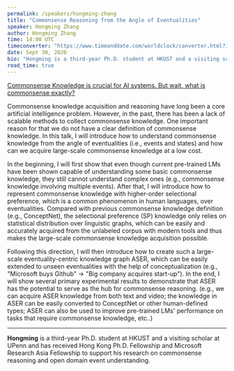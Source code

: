 ```yaml
---
permalink: /speakers/hongming-zhang
title: "Commonsense Reasoning from the Angle of Eventualities"
speaker: Hongming Zhang
author: Hongming Zhang
time: 14:00 UTC
timeconverter: "https://www.timeanddate.com/worldclock/converter.html?iso=20200902T140000&p1=1440&p2=224&p3=179&p4=136&p5=676&p6=33&p7=152"
date: Sept 30, 2020
bio: "Hongming is a third-year Ph.D. student at HKUST and a visiting scholar at UPenn and has received Hong Kong Ph.D. Fellowship and Microsoft Research Asia Fellowship to support his research on commonsense reasoning and open domain event understanding."
read_time: true
---
```


<a href="https://lolmythesis.com/" class="one-line">Commonsense Knowledge is crucial for AI systems. But wait, what is commonsense exactly?</a>

Commonsense knowledge acquisition and reasoning have long been a core artificial intelligence problem. However, in the past, there has been a lack of scalable methods to collect commonsense knowledge. One important reason for that we do not have a clear definition of commonsense knowledge. In this talk, I will introduce how to understand commonsense knowledge from the angle of eventualities (i.e., events and states) and how can we acquire large-scale commonsense knowledge at a low cost.

In the beginning, I will first show that even though current pre-trained LMs have been shown capable of understanding some basic commonsense knowledge, they still cannot understand complex ones (e.g., commonsense knowledge involving multiple events). After that, I will introduce how to represent commonsense knowledge with higher-order selectional preference, which is a common phenomenon in human languages,  over eventualities. Compared with previous commonsense knowledge definition (e.g., ConceptNet), the selectional preference (SP) knowledge only relies on statistical distribution over linguistic graphs, which can be easily and accurately acquired from the unlabeled corpus with modern tools and thus makes the large-scale commonsense knowledge acquisition possible.

Following this direction, I will then introduce how to create such a large-scale eventuality-centric knowledge graph ASER, which can be easily extended to unseen eventualities with the help of conceptualization (e.g., "Microsoft buys Github" -> "Big company acquires start-up"). In the end, I will show several primary experimental results to demonstrate that ASER has the potential to serve as the hub for commonsense reasoning. (e.g., we can acquire ASER knowledge from both text and video; the knowledge in ASER can be easily converted to ConceptNet or other human-defined types; ASER can also be used to improve pre-trained LMs' performance on tasks that require commonsense knowledge, etc..)

<hr>

**Hongming** is a third-year Ph.D. student at HKUST and a visiting scholar at UPenn and has received Hong Kong Ph.D. Fellowship and Microsoft Research Asia Fellowship to support his research on commonsense reasoning and open domain event understanding.

